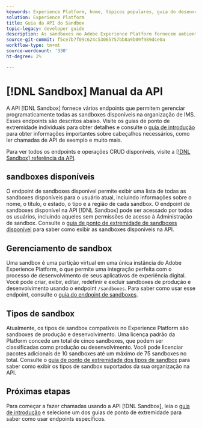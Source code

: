 ```yaml
---
keywords: Experience Platform, home, tópicos populares, guia do desenvolvedor do sandbox
solution: Experience Platform
title: Guia da API do Sandbox
topic-legacy: developer guide
description: As sandboxes no Adobe Experience Platform fornecem ambientes de desenvolvimento isolados que permitem testar recursos, executar experimentos e fazer configurações personalizadas sem afetar seu ambiente de produção.
source-git-commit: f5ce7b7f09c624c53065757bb8a9b09f989dce0a
workflow-type: tm+mt
source-wordcount: '330'
ht-degree: 2%

---
```


# [!DNL Sandbox] Manual da API

A API [!DNL Sandbox] fornece vários endpoints que permitem gerenciar programaticamente todas as sandboxes disponíveis na organização de IMS. Esses endpoints são descritos abaixo. Visite os guias de ponto de extremidade individuais para obter detalhes e consulte o [guia de introdução](./getting-started.md) para obter informações importantes sobre cabeçalhos necessários, como ler chamadas de API de exemplo e muito mais.

Para ver todos os endpoints e operações CRUD disponíveis, visite a [[!DNL Sandbox] referência da API](https://www.adobe.io/experience-platform-apis/references/sandbox).

## sandboxes disponíveis

O endpoint de sandboxes disponível permite exibir uma lista de todas as sandboxes disponíveis para o usuário atual, incluindo informações sobre o nome, o título, o estado, o tipo e a região de cada sandbox. O endpoint de sandboxes disponível na API [!DNL Sandbox] pode ser acessado por todos os usuários, incluindo aqueles sem permissões de acesso à Administração de sandbox. Consulte o [guia de ponto de extremidade de sandboxes disponível](./available.md) para saber como exibir as sandboxes disponíveis na API.

## Gerenciamento de sandbox

Uma sandbox é uma partição virtual em uma única instância do Adobe Experience Platform, o que permite uma integração perfeita com o processo de desenvolvimento de seus aplicativos de experiência digital. Você pode criar, exibir, editar, redefinir e excluir sandboxes de produção e desenvolvimento usando o endpoint `/sandboxes`. Para saber como usar esse endpoint, consulte o [guia do endpoint de sandboxes](./sandboxes.md).

## Tipos de sandbox

Atualmente, os tipos de sandbox compatíveis no Experience Platform são sandboxes de produção e desenvolvimento. Uma licença padrão da Platform concede um total de cinco sandboxes, que podem ser classificadas como produção ou desenvolvimento. Você pode licenciar pacotes adicionais de 10 sandboxes até um máximo de 75 sandboxes no total. Consulte o [guia de ponto de extremidade dos tipos de sandbox](./types.md) para saber como exibir os tipos de sandbox suportados da sua organização na API.

## Próximas etapas

Para começar a fazer chamadas usando a API [!DNL Sandbox], leia o [guia de introdução](./getting-started.md) e selecione um dos guias de ponto de extremidade para saber como usar endpoints específicos.